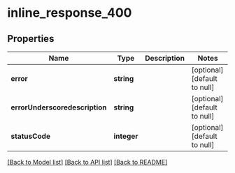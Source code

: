 # inline_response_400

## Properties
Name | Type | Description | Notes
------------ | ------------- | ------------- | -------------
**error** | **string** |  | [optional] [default to null]
**errorUnderscoredescription** | **string** |  | [optional] [default to null]
**statusCode** | **integer** |  | [optional] [default to null]

[[Back to Model list]](../README.md#documentation-for-models) [[Back to API list]](../README.md#documentation-for-api-endpoints) [[Back to README]](../README.md)


